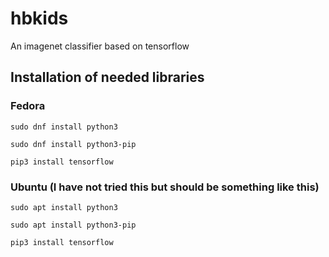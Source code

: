 # hbkids
An imagenet classifier based on tensorflow

## Installation of needed libraries

### Fedora


`sudo dnf install python3`


`sudo dnf install python3-pip`


`pip3 install tensorflow`  

### Ubuntu (I have not tried this but should be something like this)


`sudo apt install python3`


`sudo apt install python3-pip`


`pip3 install tensorflow`
